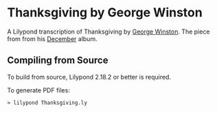 # Thanksgiving by George Winston

A Lilypond transcription of Thanksgiving by
[George Winston](https://en.wikipedia.org/wiki/George_Winston). The piece
from from his
[December](https://en.wikipedia.org/wiki/December_(George_Winston_album))
album.

## Compiling from Source

To build from source, Lilypond 2.18.2 or better is required.

To generate PDF files:

```
> lilypond Thanksgiving.ly
```

